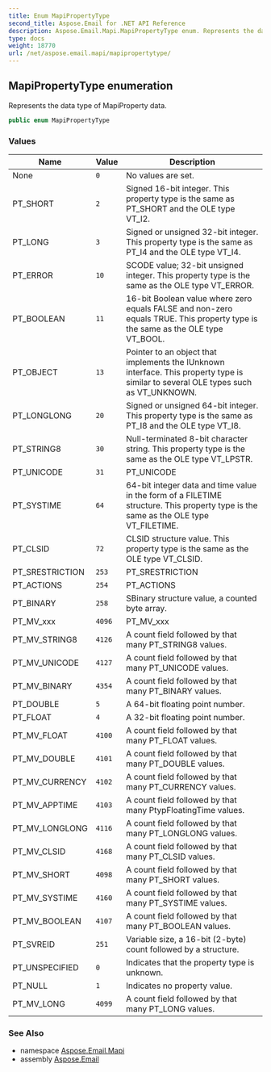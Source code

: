 ```yaml
---
title: Enum MapiPropertyType
second_title: Aspose.Email for .NET API Reference
description: Aspose.Email.Mapi.MapiPropertyType enum. Represents the data type of MapiProperty data
type: docs
weight: 18770
url: /net/aspose.email.mapi/mapipropertytype/
---
```

## MapiPropertyType enumeration

Represents the data type of MapiProperty data.

```csharp
public enum MapiPropertyType
```

### Values

| Name | Value | Description |
| --- | --- | --- |
| None | `0` | No values are set. |
| PT_SHORT | `2` | Signed 16-bit integer. This property type is the same as PT_SHORT and the OLE type VT_I2. |
| PT_LONG | `3` | Signed or unsigned 32-bit integer. This property type is the same as PT_I4 and the OLE type VT_I4. |
| PT_ERROR | `10` | SCODE value; 32-bit unsigned integer. This property type is the same as the OLE type VT_ERROR. |
| PT_BOOLEAN | `11` | 16-bit Boolean value where zero equals FALSE and non-zero equals TRUE. This property type is the same as the OLE type VT_BOOL. |
| PT_OBJECT | `13` | Pointer to an object that implements the IUnknown interface. This property type is similar to several OLE types such as VT_UNKNOWN. |
| PT_LONGLONG | `20` | Signed or unsigned 64-bit integer. This property type is the same as PT_I8 and the OLE type VT_I8. |
| PT_STRING8 | `30` | Null-terminated 8-bit character string. This property type is the same as the OLE type VT_LPSTR. |
| PT_UNICODE | `31` | PT_UNICODE |
| PT_SYSTIME | `64` | 64-bit integer data and time value in the form of a FILETIME structure. This property type is the same as the OLE type VT_FILETIME. |
| PT_CLSID | `72` | CLSID structure value. This property type is the same as the OLE type VT_CLSID. |
| PT_SRESTRICTION | `253` | PT_SRESTRICTION |
| PT_ACTIONS | `254` | PT_ACTIONS |
| PT_BINARY | `258` | SBinary structure value, a counted byte array. |
| PT_MV_xxx | `4096` | PT_MV_xxx |
| PT_MV_STRING8 | `4126` | A count field followed by that many PT_STRING8 values. |
| PT_MV_UNICODE | `4127` | A count field followed by that many PT_UNICODE values. |
| PT_MV_BINARY | `4354` | A count field followed by that many PT_BINARY values. |
| PT_DOUBLE | `5` | A 64-bit floating point number. |
| PT_FLOAT | `4` | A 32-bit floating point number. |
| PT_MV_FLOAT | `4100` | A count field followed by that many PT_FLOAT values. |
| PT_MV_DOUBLE | `4101` | A count field followed by that many PT_DOUBLE values. |
| PT_MV_CURRENCY | `4102` | A count field followed by that many PT_CURRENCY values. |
| PT_MV_APPTIME | `4103` | A count field followed by that many PtypFloatingTime values. |
| PT_MV_LONGLONG | `4116` | A count field followed by that many PT_LONGLONG values. |
| PT_MV_CLSID | `4168` | A count field followed by that many PT_CLSID values. |
| PT_MV_SHORT | `4098` | A count field followed by that many PT_SHORT values. |
| PT_MV_SYSTIME | `4160` | A count field followed by that many PT_SYSTIME values. |
| PT_MV_BOOLEAN | `4107` | A count field followed by that many PT_BOOLEAN values. |
| PT_SVREID | `251` | Variable size, a 16-bit (2-byte) count followed by a structure. |
| PT_UNSPECIFIED | `0` | Indicates that the property type is unknown. |
| PT_NULL | `1` | Indicates no property value. |
| PT_MV_LONG | `4099` | A count field followed by that many PT_LONG values. |

### See Also

* namespace [Aspose.Email.Mapi](../../aspose.email.mapi/)
* assembly [Aspose.Email](../../)


